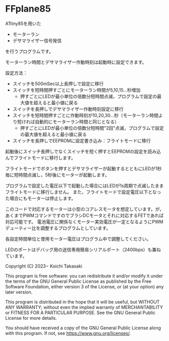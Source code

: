 # FFplane85
ATtiny85を用いた
- モーターラン
- デサマライザー信号発信

を行うプログラムです。

モーターラン時間とデサマライザー作動時刻は起動時に設定できます。

設定方法：
- スイッチを500mSec以上長押しで設定に移行
- スイッチを短時間押すごとにモーターラン時間が5,10,15...秒増加
   - 押すごとにLEDが最小単位の倍数分短時間点滅，プログラムで設定の最大値を超えると最小値に戻る
- スイッチを長押しでデサマライザー作動時刻設定に移行
- スイッチを短時間押すごとに作動時刻が10,20,30...秒（モーターラン時間より短ければ自動的にモーターラン時間と同じとなる）
   - 押すごとにLEDが最小単位の倍数分短時間"2回"点滅，プログラムで設定の最大値を超えると最小値に戻る
- スイッチを長押しでEEPROMに設定書き込み：フライトモードに移行

起動後にスイッチ長押しでなくスイッチを短く押すとEEPROMの設定を読み込んでフライトモードに移行します。

フライトモードでボタンを押すとデサマライザーが起動するとともにLEDが1秒毎に短時間点滅し，5秒後にモーターが起動します。

プログラムで設定した電圧以下で起動した場合にはLEDが1s周期で点滅したままフライトモードに移行しません。
また，フライトモードで設定電圧以下となった場合にもモーターは停止します。

このコードで対応するモーターは小型のコアレスモータを想定しています。が，あくまでPWMコマンドですのでブラシDCモータとそれに対応するFETであれば対応可能です。
電池電圧に関係なくモーター実効電圧が一定となるようにPWMデューティー比を調整するプログラムとしています。

各設定時間単位と使用モーター電圧はプログラム中で調整してください。

LEDのポートはデバッグ用の送信専用簡易シリアルポート（2400bps）も兼ねています。

Copyright (C) 2023− Koichi Takasaki

This program is free software: you can redistribute it and/or modify
it under the terms of the GNU General Public License as published by
the Free Software Foundation, either version 3 of the License, or
(at your option) any later version.

This program is distributed in the hope that it will be useful,
but WITHOUT ANY WARRANTY; without even the implied warranty of
MERCHANTABILITY or FITNESS FOR A PARTICULAR PURPOSE.  See the
GNU General Public License for more details.

You should have received a copy of the GNU General Public License
along with this program.  If not, see <https://www.gnu.org/licenses/>.

